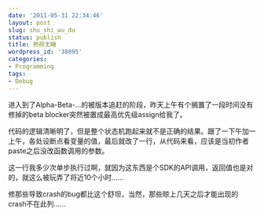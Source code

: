 ```yaml
---
date: '2011-05-31 22:34:46'
layout: post
slug: shu_shi_wu_du
status: publish
title: 熟视无睹
wordpress_id: '38095'
categories:
- Programming
tags:
- Debug
---
```


进入到了Alpha-Beta-…的被版本追赶的阶段，昨天上午有个搁置了一段时间没有修掉的beta blocker突然被置成最高优先级assign给我了。

代码的逻辑清晰明了，但是整个状态机跑起来就不是正确的结果。跟了一下午加一上午，各处设断点看变量的值，最后就改了一行，从代码来看，应该是当初作者paste之后没改函数调用的参数。

这一行我多少次单步执行过啊，就因为这东西是个SDK的API调用，返回值也是对的，就这么被玩弄了将近10个小时……

修那些导致crash的bug都比这个舒坦，当然，那些晾上几天之后才能出现的crash不在此列……
